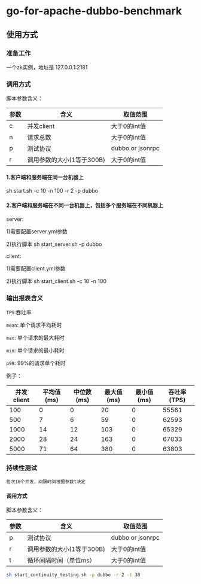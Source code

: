 # go-for-apache-dubbo-benchmark


## 使用方式

### 准备工作

一个zk实例，地址是 127.0.0.1:2181

### 调用方式

脚本参数含义：

参数|含义|取值范围
-------------|-------------|-------------
c|并发client|大于0的int值
n|请求总数|大于0的int值
p|测试协议|dubbo or jsonrpc
r|调用参数的大小(1等于300B)|大于0的int值

#### 1.客户端和服务端在同一台机器上

sh start.sh -c 10 -n 100 -r 2 -p dubbo

#### 2.客户端和服务端在不同一台机器上，包括多个服务端在不同机器上

server: 

1)需要配置server.yml参数

2)执行脚本 sh start_server.sh  -p dubbo

client: 

1)需要配置client.yml参数

2)执行脚本 sh start_client.sh  -c 10 -n 100



### 输出报表含义

`TPS`:吞吐率

`mean`: 单个请求平均耗时

`max`: 单个请求的最大耗时

`min`: 单个请求的最小耗时

`p99`: 99%的请求单个耗时


例子：

并发client|平均值(ms)|中位数(ms)|最大值(ms)|最小值(ms)|吞吐率(TPS)
-------------|-------------|-------------|-------------|-------------|-------------
100|0|0|20|0|55561
500|7|6|59|0|62593
1000|14|12|103|0|65329
2000|28|24|163|0|67033
5000|71|64|380|0|63803

### 持续性测试

    每次10个并发，间隔时间根据参数t决定

#### 调用方式

脚本参数含义：

参数|含义|取值范围
-------------|-------------|-------------
p|测试协议|dubbo or jsonrpc
r|调用参数的大小(1等于300B)|大于0的int值
t|循环间隔时间（单位ms）|大于0的int值

```bash
sh start_continuity_testing.sh -p dubbo -r 2 -t 30
```
